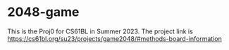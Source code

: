 # 2048-game
This is the Proj0 for CS61BL in Summer 2023. 
The project link is https://cs61bl.org/su23/projects/game2048/#methods-board-information
